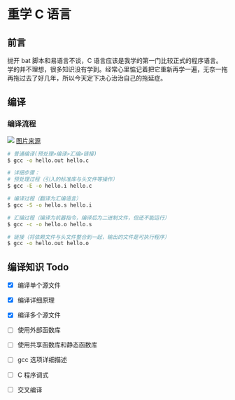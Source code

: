 # 重学 C 语言

## 前言

抛开 bat 脚本和易语言不谈，C 语言应该是我学的第一门比较正式的程序语言。学的并不理想，很多知识没有学到。经常心里惦记着把它重新再学一遍，无奈一拖再拖过去了好几年，所以今天定下决心治治自己的拖延症。


## 编译

### 编译流程
![](http://ww1.sinaimg.cn/large/e02f2343gy1fto7la7ipaj20ly03nt8y.jpg)
[图片来源](http://lxwei.github.io/posts/262.html)

```bash
# 普通编译(预处理>编译>汇编>链接)
$ gcc -o hello.out hello.c

# 详细步骤：
# 预处理过程（引入的标准库与头文件等操作）
$ gcc -E -o hello.i hello.c

# 编译过程（翻译为汇编语言）
$ gcc -S -o hello.s hello.i

# 汇编过程（编译为机器指令，编译后为二进制文件，但还不能运行）
$ gcc -c -o hello.o hello.s

# 链接（将依赖文件与头文件整合到一起，输出的文件是可执行程序）
$ gcc -o hello.out hello.o
```

## 编译知识 Todo
* [x] 编译单个源文件
* [x] 编译详细原理
* [x] 编译多个源文件
* [ ] 使用外部函数库
* [ ] 使用共享函数库和静态函数库
* [ ] gcc 选项详细描述
* [ ] C 程序调式
* [ ] 交叉编译


